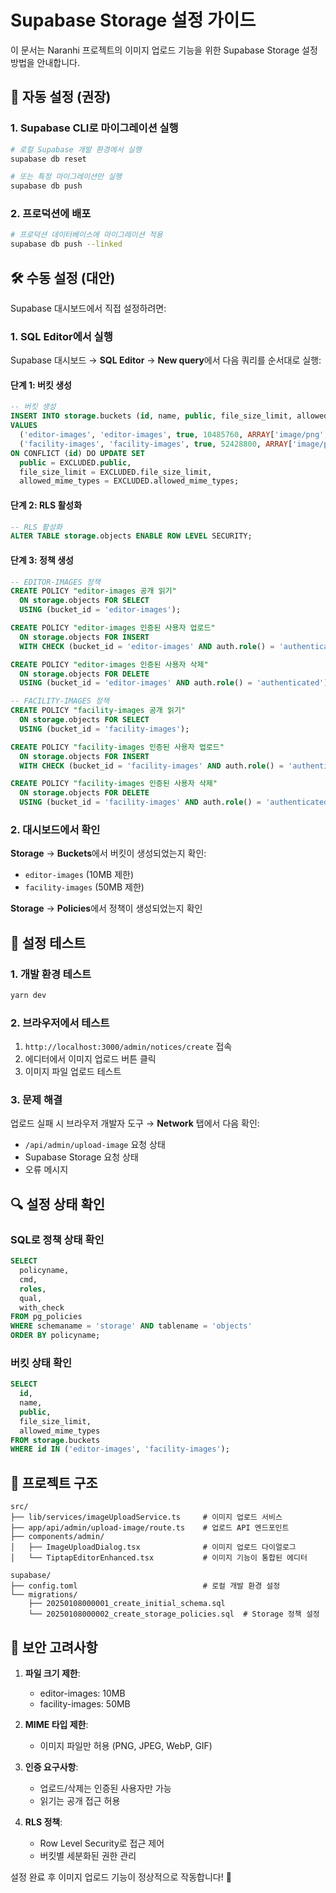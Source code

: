 # Supabase Storage 설정 가이드

이 문서는 Naranhi 프로젝트의 이미지 업로드 기능을 위한 Supabase Storage 설정 방법을 안내합니다.

## 🚀 자동 설정 (권장)

### 1. Supabase CLI로 마이그레이션 실행

```bash
# 로컬 Supabase 개발 환경에서 실행
supabase db reset

# 또는 특정 마이그레이션만 실행
supabase db push
```

### 2. 프로덕션에 배포

```bash
# 프로덕션 데이터베이스에 마이그레이션 적용
supabase db push --linked
```

## 🛠 수동 설정 (대안)

Supabase 대시보드에서 직접 설정하려면:

### 1. SQL Editor에서 실행

Supabase 대시보드 → **SQL Editor** → **New query**에서 다음 쿼리를 순서대로 실행:

#### 단계 1: 버킷 생성
```sql
-- 버킷 생성
INSERT INTO storage.buckets (id, name, public, file_size_limit, allowed_mime_types)
VALUES 
  ('editor-images', 'editor-images', true, 10485760, ARRAY['image/png', 'image/jpeg', 'image/webp', 'image/gif']),
  ('facility-images', 'facility-images', true, 52428800, ARRAY['image/png', 'image/jpeg', 'image/webp', 'image/gif'])
ON CONFLICT (id) DO UPDATE SET
  public = EXCLUDED.public,
  file_size_limit = EXCLUDED.file_size_limit,
  allowed_mime_types = EXCLUDED.allowed_mime_types;
```

#### 단계 2: RLS 활성화
```sql
-- RLS 활성화
ALTER TABLE storage.objects ENABLE ROW LEVEL SECURITY;
```

#### 단계 3: 정책 생성
```sql
-- EDITOR-IMAGES 정책
CREATE POLICY "editor-images 공개 읽기"
  ON storage.objects FOR SELECT
  USING (bucket_id = 'editor-images');

CREATE POLICY "editor-images 인증된 사용자 업로드"
  ON storage.objects FOR INSERT
  WITH CHECK (bucket_id = 'editor-images' AND auth.role() = 'authenticated');

CREATE POLICY "editor-images 인증된 사용자 삭제"
  ON storage.objects FOR DELETE
  USING (bucket_id = 'editor-images' AND auth.role() = 'authenticated');

-- FACILITY-IMAGES 정책
CREATE POLICY "facility-images 공개 읽기"
  ON storage.objects FOR SELECT
  USING (bucket_id = 'facility-images');

CREATE POLICY "facility-images 인증된 사용자 업로드"
  ON storage.objects FOR INSERT
  WITH CHECK (bucket_id = 'facility-images' AND auth.role() = 'authenticated');

CREATE POLICY "facility-images 인증된 사용자 삭제"
  ON storage.objects FOR DELETE
  USING (bucket_id = 'facility-images' AND auth.role() = 'authenticated');
```

### 2. 대시보드에서 확인

**Storage** → **Buckets**에서 버킷이 생성되었는지 확인:
- `editor-images` (10MB 제한)
- `facility-images` (50MB 제한)

**Storage** → **Policies**에서 정책이 생성되었는지 확인

## 🧪 설정 테스트

### 1. 개발 환경 테스트
```bash
yarn dev
```

### 2. 브라우저에서 테스트
1. `http://localhost:3000/admin/notices/create` 접속
2. 에디터에서 이미지 업로드 버튼 클릭
3. 이미지 파일 업로드 테스트

### 3. 문제 해결
업로드 실패 시 브라우저 개발자 도구 → **Network** 탭에서 다음 확인:
- `/api/admin/upload-image` 요청 상태
- Supabase Storage 요청 상태
- 오류 메시지

## 🔍 설정 상태 확인

### SQL로 정책 상태 확인
```sql
SELECT 
  policyname,
  cmd,
  roles,
  qual,
  with_check
FROM pg_policies 
WHERE schemaname = 'storage' AND tablename = 'objects'
ORDER BY policyname;
```

### 버킷 상태 확인
```sql
SELECT 
  id,
  name,
  public,
  file_size_limit,
  allowed_mime_types
FROM storage.buckets 
WHERE id IN ('editor-images', 'facility-images');
```

## 📁 프로젝트 구조

```
src/
├── lib/services/imageUploadService.ts     # 이미지 업로드 서비스
├── app/api/admin/upload-image/route.ts    # 업로드 API 엔드포인트
├── components/admin/
│   ├── ImageUploadDialog.tsx              # 이미지 업로드 다이얼로그
│   └── TiptapEditorEnhanced.tsx           # 이미지 기능이 통합된 에디터

supabase/
├── config.toml                            # 로컬 개발 환경 설정
└── migrations/
    ├── 20250108000001_create_initial_schema.sql
    └── 20250108000002_create_storage_policies.sql  # Storage 정책 설정
```

## 🔐 보안 고려사항

1. **파일 크기 제한**: 
   - editor-images: 10MB
   - facility-images: 50MB

2. **MIME 타입 제한**: 
   - 이미지 파일만 허용 (PNG, JPEG, WebP, GIF)

3. **인증 요구사항**: 
   - 업로드/삭제는 인증된 사용자만 가능
   - 읽기는 공개 접근 허용

4. **RLS 정책**: 
   - Row Level Security로 접근 제어
   - 버킷별 세분화된 권한 관리

설정 완료 후 이미지 업로드 기능이 정상적으로 작동합니다! 🎉